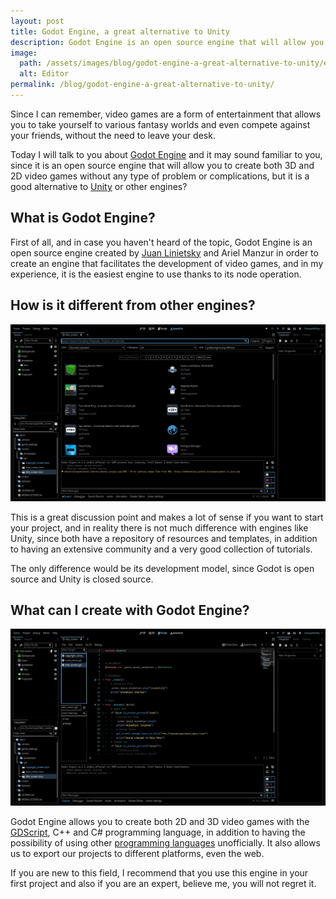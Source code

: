 ```yaml
---
layout: post
title: Godot Engine, a great alternative to Unity
description: Godot Engine is an open source engine that will allow you to fully express your creativity without any problem.
image:
  path: /assets/images/blog/godot-engine-a-great-alternative-to-unity/editor.png
  alt: Editor
permalink: /blog/godot-engine-a-great-alternative-to-unity/
---
```


Since I can remember, video games are a form of entertainment that allows you
to take yourself to various fantasy worlds and even compete against your
friends, without the need to leave your desk.

Today I will talk to you about [Godot Engine](https://godotengine.org/) and it
may sound familiar to you, since it is an open source engine that will allow
you to create both 3D and 2D video games without any type of problem or
complications, but it is a good alternative to [Unity](https://unity.com/) or
other engines?

## What is Godot Engine?

First of all, and in case you haven't heard of the topic, Godot Engine is an
open source engine created by [Juan Linietsky](https://x.com/reduzio) and Ariel
Manzur in order to create an engine that facilitates the development of video
games, and in my experience, it is the easiest engine to use thanks to its node
operation.

## How is it different from other engines?

![Asset Library](/assets/images/blog/godot-engine-a-great-alternative-to-unity/asset-library.png)

This is a great discussion point and makes a lot of sense if you want to start
your project, and in reality there is not much difference with engines like
Unity, since both have a repository of resources and templates, in addition to
having an extensive community and a very good collection of tutorials.

The only difference would be its development model, since Godot is open source
and Unity is closed source.

## What can I create with Godot Engine?

![GDScript](/assets/images/blog/godot-engine-a-great-alternative-to-unity/gdscript.png)

Godot Engine allows you to create both 2D and 3D video games with the
[GDScript](https://docs.godotengine.org/en/stable/tutorials/scripting/gdscript/gdscript_basics.html),
C++ and C# programming language, in addition to having the possibility of using
other [programming languages](https://github.com/Vivraan/godot-lang-support)
unofficially. It also allows us to export our projects to different platforms,
even the web.

If you are new to this field, I recommend that you use this engine in your
first project and also if you are an expert, believe me, you will not regret
it.
